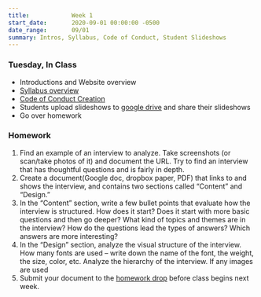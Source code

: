 ```yaml
---
title:            Week 1
start_date:       2020-09-01 00:00:00 -0500
date_range:       09/01
summary: Intros, Syllabus, Code of Conduct, Student Slideshows
---
```


### Tuesday, In Class

- Introductions and Website overview
- [Syllabus overview](/syllabus)
- [Code of Conduct Creation](https://paper.dropbox.com/doc/F20-Core-Interaction-1-Code-of-Conduct--A6xleeNlU4eEYcSBfVd8K~0YAQ-60w16iII6a9Z7LD5YEU1C)
- Students upload slideshows to [google drive](https://drive.google.com/drive/folders/1kmLG4L98WP66aRHY0KIzz_0D3q5HEJKc?usp=sharing) and share their slideshows
- Go over homework

### Homework
1. Find an example of an interview to analyze. Take screenshots (or scan/take photos of it) and document the URL. Try to find an interview that has thoughtful questions and is fairly in depth.
2. Create a document(Google doc, dropbox paper, PDF) that links to and shows the interview, and contains two sections called “Content” and “Design.”
3. In the “Content” section, write a few bullet points that evaluate how the interview is structured. How does it start? Does it start with more basic questions and then go deeper? What kind of topics and themes are in the interview? How do the questions lead the types of answers? Which answers are more interesting?
4. In the “Design” section, analyze the visual structure of the interview. How many fonts are used – write down the name of the font, the weight, the size, color, etc. Analyze the hierarchy of the interview. If any images are used
5. Submit your document to the [homework drop](https://drive.google.com/drive/folders/1kmLG4L98WP66aRHY0KIzz_0D3q5HEJKc?usp=sharing) before class begins next week.
